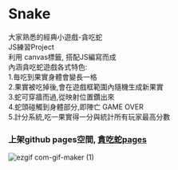 # Snake
大家熟悉的經典小遊戲-貪吃蛇<br/>
JS練習Project<br/>
利用 canvas標籤, 搭配JS編寫而成<br/>
內涵貪吃蛇遊戲各式特色:<br/>
1.毎吃到果實身體會變長一格<br/>
2.果實被吃掉後,會在遊戲框範圍內隨機生成新果實<br/>
3.蛇可穿牆而過,從映射位置鑽出來<br/>
4.蛇頭碰觸到身體部分,即陣亡 GAME OVER<br/>
5.計分系統,吃一果實得一分與統計所有玩家最高分數<br/>
<h3>上架github pages空間,  
<a href="https://qcmytm.github.io/project-Snake/">貪吃蛇pages</a> </h3>

![ezgif com-gif-maker (1)](https://user-images.githubusercontent.com/107973729/216776483-31cb9a87-d20d-4bd8-9554-f17fca31a84a.gif)
